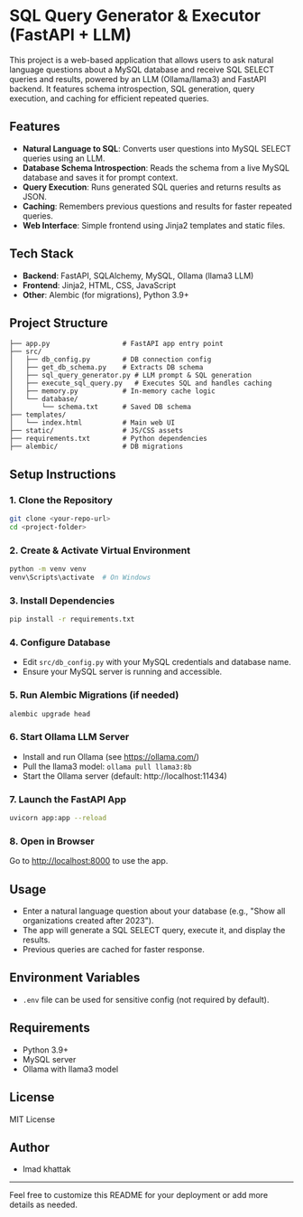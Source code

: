 
# SQL Query Generator & Executor (FastAPI + LLM)

This project is a web-based application that allows users to ask natural language questions about a MySQL database and receive SQL SELECT queries and results, powered by an LLM (Ollama/llama3) and FastAPI backend. It features schema introspection, SQL generation, query execution, and caching for efficient repeated queries.

## Features
- **Natural Language to SQL**: Converts user questions into MySQL SELECT queries using an LLM.
- **Database Schema Introspection**: Reads the schema from a live MySQL database and saves it for prompt context.
- **Query Execution**: Runs generated SQL queries and returns results as JSON.
- **Caching**: Remembers previous questions and results for faster repeated queries.
- **Web Interface**: Simple frontend using Jinja2 templates and static files.

## Tech Stack
- **Backend**: FastAPI, SQLAlchemy, MySQL, Ollama (llama3 LLM)
- **Frontend**: Jinja2, HTML, CSS, JavaScript
- **Other**: Alembic (for migrations), Python 3.9+

## Project Structure
```
├── app.py                  # FastAPI app entry point
├── src/
│   ├── db_config.py        # DB connection config
│   ├── get_db_schema.py    # Extracts DB schema
│   ├── sql_query_generator.py # LLM prompt & SQL generation
│   ├── execute_sql_query.py   # Executes SQL and handles caching
│   ├── memory.py           # In-memory cache logic
│   └── database/
│       └── schema.txt      # Saved DB schema
├── templates/
│   └── index.html          # Main web UI
├── static/                 # JS/CSS assets
├── requirements.txt        # Python dependencies
├── alembic/                # DB migrations
```

## Setup Instructions

### 1. Clone the Repository
```sh
git clone <your-repo-url>
cd <project-folder>
```

### 2. Create & Activate Virtual Environment
```sh
python -m venv venv
venv\Scripts\activate  # On Windows
```

### 3. Install Dependencies
```sh
pip install -r requirements.txt
```

### 4. Configure Database
- Edit `src/db_config.py` with your MySQL credentials and database name.
- Ensure your MySQL server is running and accessible.

### 5. Run Alembic Migrations (if needed)
```sh
alembic upgrade head
```

### 6. Start Ollama LLM Server
- Install and run Ollama (see https://ollama.com/)
- Pull the llama3 model: `ollama pull llama3:8b`
- Start the Ollama server (default: http://localhost:11434)

### 7. Launch the FastAPI App
```sh
uvicorn app:app --reload
```

### 8. Open in Browser
Go to [http://localhost:8000](http://localhost:8000) to use the app.

## Usage
- Enter a natural language question about your database (e.g., "Show all organizations created after 2023").
- The app will generate a SQL SELECT query, execute it, and display the results.
- Previous queries are cached for faster response.

## Environment Variables
- `.env` file can be used for sensitive config (not required by default).

## Requirements
- Python 3.9+
- MySQL server
- Ollama with llama3 model

## License
MIT License

## Author
- Imad khattak

---
Feel free to customize this README for your deployment or add more details as needed.

